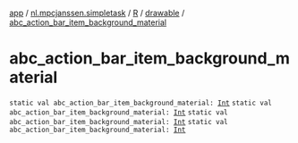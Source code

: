 [app](../../../index.md) / [nl.mpcjanssen.simpletask](../../index.md) / [R](../index.md) / [drawable](index.md) / [abc_action_bar_item_background_material](.)

# abc_action_bar_item_background_material

`static val abc_action_bar_item_background_material: `[`Int`](https://kotlinlang.org/api/latest/jvm/stdlib/kotlin/-int/index.html)
`static val abc_action_bar_item_background_material: `[`Int`](https://kotlinlang.org/api/latest/jvm/stdlib/kotlin/-int/index.html)
`static val abc_action_bar_item_background_material: `[`Int`](https://kotlinlang.org/api/latest/jvm/stdlib/kotlin/-int/index.html)
`static val abc_action_bar_item_background_material: `[`Int`](https://kotlinlang.org/api/latest/jvm/stdlib/kotlin/-int/index.html)